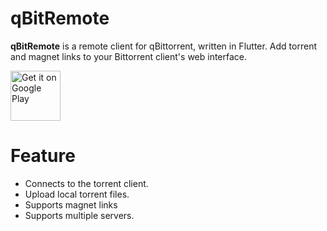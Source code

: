 # qBitRemote

**qBitRemote** is a remote client for qBittorrent, written in Flutter. Add torrent and magnet links to your Bittorrent client's web interface.

<a href="https://play.google.com/store/apps/details?id=ru.taptm.qbitremote" target="_blank">
<img src="https://play.google.com/intl/en_us/badges/images/generic/en-play-badge.png" alt="Get it on Google Play" height="80"/></a>

# Feature
- Connects to the torrent client.
- Upload local torrent files.
- Supports magnet links
- Supports multiple servers.